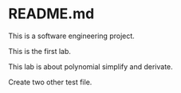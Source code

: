 # README.md

This is a software engineering project.

This is the first lab.

This lab is about polynomial simplify and derivate.

Create two other test file.